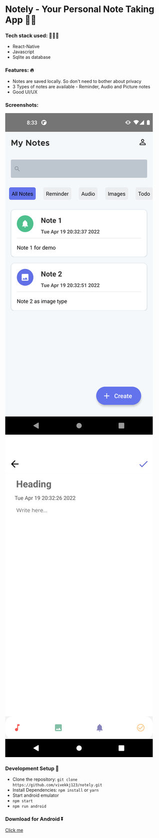 # Notely - Your Personal Note Taking App ✍🏻

### Tech stack used: 🧑🏻‍💻
- React-Native
- Javascript
- Sqlite as database

### Features: 🔥
- Notes are saved locally. So don't need to bother about privacy
- 3 Types of notes are available - Reminder, Audio and Picture notes
- Good UI/UX

### Screenshots:
![](./doc/screenshot-1.png)
![](./doc/screenshot-2.png)

### Development Setup 👾
- Clone the repository:
	`git clone https://github.com/vivekkj123/notely.git`
- Install Dependencies:
	`npm install` or `yarn`
- Start android emulator
- `npm start`
- `npm run android`

### Download for Android ⏬

[Click me](https://github.com/vivekkj123/notely/releases)
